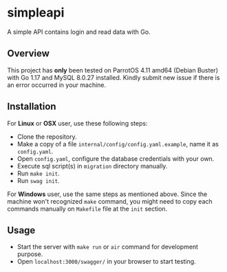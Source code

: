# simpleapi
A simple API contains login and read data with Go.

## Overview
This project has **only** been tested on ParrotOS 4.11 amd64 (Debian Buster) with Go 1.17 and MySQL 8.0.27 installed.
Kindly submit new issue if there is an error occurred in your machine.

## Installation
For **Linux** or **OSX** user, use these following steps:
- Clone the repository.
- Make a copy of a file `internal/config/config.yaml.example`, name it as `config.yaml`.
- Open `config.yaml`, configure the database credentials with your own.
- Execute sql script(s) in `migration` directory manually.
- Run `make init`.
- Run `swag init`.

For **Windows** user, use the same steps as mentioned above. Since the machine won't recognized `make` command, you might need to copy each commands manually on `Makefile` file at the `init` section.

## Usage
- Start the server with `make run` or `air` command for development purpose.
- Open `localhost:3000/swagger/` in your browser to start testing.